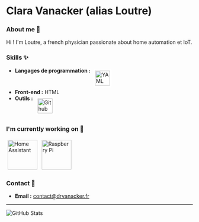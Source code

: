 # Clara Vanacker (alias Loutre)

### About me 👀

Hi ! I'm Loutre, a french physician passionate about home automation et IoT.

### Skills ✨

- **Langages de programmation :** <img src="https://cdn.jsdelivr.net/npm/simple-icons@v3/icons/yaml.svg" alt="YAML" height="40" style="vertical-align:top; margin:4px; background:white; padding:5px; border-radius:5px">
- **Front-end :** HTML
- **Outils :** <img src="https://cdn.jsdelivr.net/npm/simple-icons@v3/icons/github.svg" alt="Github" height="40" style="vertical-align:top; margin:4px; background:white; padding:5px; border-radius:5px">
### I'm currently working on 🚧

<img src="https://images.icon-icons.com/2107/PNG/512/file_type_homeassistant_icon_130543.png" alt="Home Assistant" height="80" style="vertical-align:top; margin:4px"> <img src="https://www.raspberrypi.com/app/uploads/2022/02/COLOUR-Raspberry-Pi-Symbol-Registered-300x300.png" alt="Raspberry Pi" height="80" style="vertical-align:top; margin:4px">

### Contact 💌

- **Email :** contact@drvanacker.fr

---

![GitHub Stats](https://github-readme-stats.vercel.app/api?username=claravnk&show_icons=true&theme=radical)